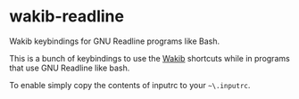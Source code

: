 # wakib-readline
Wakib keybindings for GNU Readline programs like Bash.

This is a bunch of keybindings to use the [Wakib](https://github.com/darkstego/wakib-keys) shortcuts while in programs that use GNU Readline like bash.

To enable simply copy the contents of inputrc to your `~\.inputrc`.
